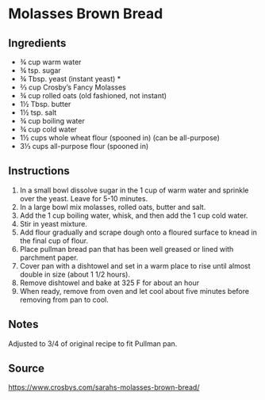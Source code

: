 # Molasses Brown Bread

## Ingredients
+ ¾ cup warm water
+ ¾ tsp. sugar
+ ¾ Tbsp. yeast (instant yeast) *
+ ⅔ cup Crosby’s Fancy Molasses
+ ¾ cup rolled oats (old fashioned, not instant)
+ 1½ Tbsp. butter
+ 1½ tsp. salt
+ ¾ cup boiling water
+ ¾ cup cold water
+ 1½ cups whole wheat flour (spooned in) (can be all-purpose)
+ 3⅓ cups all-purpose flour (spooned in)

## Instructions
1. In a small bowl dissolve sugar in the 1 cup of warm water and sprinkle over the yeast. Leave for 5-10 minutes.
2. In a large bowl mix molasses, rolled oats, butter and salt.
3. Add the 1 cup boiling water, whisk, and then add the 1 cup cold water.
4. Stir in yeast mixture.
5. Add flour gradually and scrape dough onto a floured surface to knead in the final cup of flour.
6. Place pullman bread pan that has been well greased or lined with parchment paper.
7. Cover pan with a dishtowel and set in a warm place to rise until almost double in size (about 1 1/2 hours).
8. Remove dishtowel and bake at 325 F for about an hour
9. When ready, remove from oven and let cool about five minutes before removing from pan to cool.


## Notes
Adjusted to 3/4 of original recipe to fit Pullman pan.

## Source
https://www.crosbys.com/sarahs-molasses-brown-bread/
